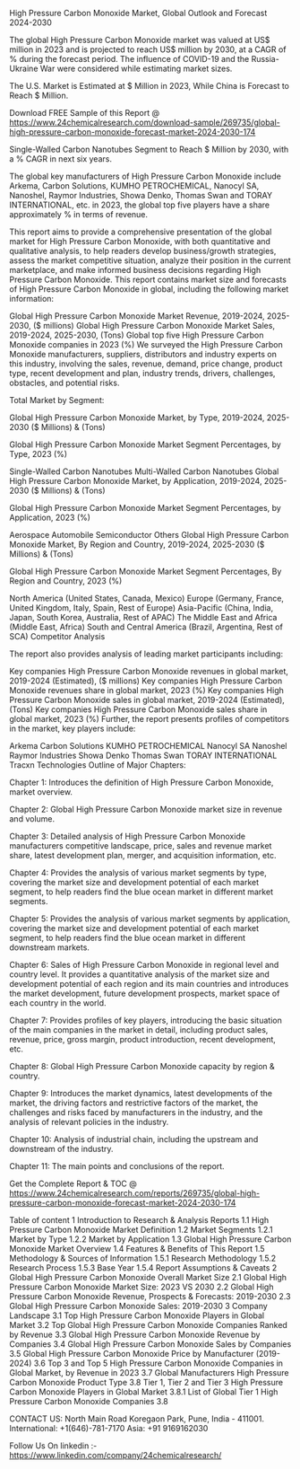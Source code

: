 High Pressure Carbon Monoxide Market, Global Outlook and Forecast 2024-2030

The global High Pressure Carbon Monoxide market was valued at US$ million in 2023 and is projected to reach US$ million by 2030, at a CAGR of % during the forecast period. The influence of COVID-19 and the Russia-Ukraine War were considered while estimating market sizes.

The U.S. Market is Estimated at $ Million in 2023, While China is Forecast to Reach $ Million.

Download FREE Sample of this Report @ https://www.24chemicalresearch.com/download-sample/269735/global-high-pressure-carbon-monoxide-forecast-market-2024-2030-174

Single-Walled Carbon Nanotubes Segment to Reach $ Million by 2030, with a % CAGR in next six years.

The global key manufacturers of High Pressure Carbon Monoxide include Arkema, Carbon Solutions, KUMHO PETROCHEMICAL, Nanocyl SA, Nanoshel, Raymor Industries, Showa Denko, Thomas Swan and TORAY INTERNATIONAL, etc. in 2023, the global top five players have a share approximately % in terms of revenue.

This report aims to provide a comprehensive presentation of the global market for High Pressure Carbon Monoxide, with both quantitative and qualitative analysis, to help readers develop business/growth strategies, assess the market competitive situation, analyze their position in the current marketplace, and make informed business decisions regarding High Pressure Carbon Monoxide. This report contains market size and forecasts of High Pressure Carbon Monoxide in global, including the following market information:

Global High Pressure Carbon Monoxide Market Revenue, 2019-2024, 2025-2030, ($ millions)
Global High Pressure Carbon Monoxide Market Sales, 2019-2024, 2025-2030, (Tons)
Global top five High Pressure Carbon Monoxide companies in 2023 (%)
We surveyed the High Pressure Carbon Monoxide manufacturers, suppliers, distributors and industry experts on this industry, involving the sales, revenue, demand, price change, product type, recent development and plan, industry trends, drivers, challenges, obstacles, and potential risks.

Total Market by Segment:

Global High Pressure Carbon Monoxide Market, by Type, 2019-2024, 2025-2030 ($ Millions) & (Tons)

Global High Pressure Carbon Monoxide Market Segment Percentages, by Type, 2023 (%)

Single-Walled Carbon Nanotubes
Multi-Walled Carbon Nanotubes
Global High Pressure Carbon Monoxide Market, by Application, 2019-2024, 2025-2030 ($ Millions) & (Tons)

Global High Pressure Carbon Monoxide Market Segment Percentages, by Application, 2023 (%)

Aerospace
Automobile
Semiconductor
Others
Global High Pressure Carbon Monoxide Market, By Region and Country, 2019-2024, 2025-2030 ($ Millions) & (Tons)

Global High Pressure Carbon Monoxide Market Segment Percentages, By Region and Country, 2023 (%)

North America (United States, Canada, Mexico)
Europe (Germany, France, United Kingdom, Italy, Spain, Rest of Europe)
Asia-Pacific (China, India, Japan, South Korea, Australia, Rest of APAC)
The Middle East and Africa (Middle East, Africa)
South and Central America (Brazil, Argentina, Rest of SCA)
Competitor Analysis

The report also provides analysis of leading market participants including:

Key companies High Pressure Carbon Monoxide revenues in global market, 2019-2024 (Estimated), ($ millions)
Key companies High Pressure Carbon Monoxide revenues share in global market, 2023 (%)
Key companies High Pressure Carbon Monoxide sales in global market, 2019-2024 (Estimated), (Tons)
Key companies High Pressure Carbon Monoxide sales share in global market, 2023 (%)
Further, the report presents profiles of competitors in the market, key players include:

Arkema
Carbon Solutions
KUMHO PETROCHEMICAL
Nanocyl SA
Nanoshel
Raymor Industries
Showa Denko
Thomas Swan
TORAY INTERNATIONAL
Tracxn Technologies
Outline of Major Chapters:

Chapter 1: Introduces the definition of High Pressure Carbon Monoxide, market overview.

Chapter 2: Global High Pressure Carbon Monoxide market size in revenue and volume.

Chapter 3: Detailed analysis of High Pressure Carbon Monoxide manufacturers competitive landscape, price, sales and revenue market share, latest development plan, merger, and acquisition information, etc.

Chapter 4: Provides the analysis of various market segments by type, covering the market size and development potential of each market segment, to help readers find the blue ocean market in different market segments.

Chapter 5: Provides the analysis of various market segments by application, covering the market size and development potential of each market segment, to help readers find the blue ocean market in different downstream markets.

Chapter 6: Sales of High Pressure Carbon Monoxide in regional level and country level. It provides a quantitative analysis of the market size and development potential of each region and its main countries and introduces the market development, future development prospects, market space of each country in the world.

Chapter 7: Provides profiles of key players, introducing the basic situation of the main companies in the market in detail, including product sales, revenue, price, gross margin, product introduction, recent development, etc.

Chapter 8: Global High Pressure Carbon Monoxide capacity by region & country.

Chapter 9: Introduces the market dynamics, latest developments of the market, the driving factors and restrictive factors of the market, the challenges and risks faced by manufacturers in the industry, and the analysis of relevant policies in the industry.

Chapter 10: Analysis of industrial chain, including the upstream and downstream of the industry.

Chapter 11: The main points and conclusions of the report.

Get the Complete Report & TOC @ https://www.24chemicalresearch.com/reports/269735/global-high-pressure-carbon-monoxide-forecast-market-2024-2030-174

Table of content
1 Introduction to Research & Analysis Reports
1.1 High Pressure Carbon Monoxide Market Definition
1.2 Market Segments
1.2.1 Market by Type
1.2.2 Market by Application
1.3 Global High Pressure Carbon Monoxide Market Overview
1.4 Features & Benefits of This Report
1.5 Methodology & Sources of Information
1.5.1 Research Methodology
1.5.2 Research Process
1.5.3 Base Year
1.5.4 Report Assumptions & Caveats
2 Global High Pressure Carbon Monoxide Overall Market Size
2.1 Global High Pressure Carbon Monoxide Market Size: 2023 VS 2030
2.2 Global High Pressure Carbon Monoxide Revenue, Prospects & Forecasts: 2019-2030
2.3 Global High Pressure Carbon Monoxide Sales: 2019-2030
3 Company Landscape
3.1 Top High Pressure Carbon Monoxide Players in Global Market
3.2 Top Global High Pressure Carbon Monoxide Companies Ranked by Revenue
3.3 Global High Pressure Carbon Monoxide Revenue by Companies
3.4 Global High Pressure Carbon Monoxide Sales by Companies
3.5 Global High Pressure Carbon Monoxide Price by Manufacturer (2019-2024)
3.6 Top 3 and Top 5 High Pressure Carbon Monoxide Companies in Global Market, by Revenue in 2023
3.7 Global Manufacturers High Pressure Carbon Monoxide Product Type
3.8 Tier 1, Tier 2 and Tier 3 High Pressure Carbon Monoxide Players in Global Market
3.8.1 List of Global Tier 1 High Pressure Carbon Monoxide Companies
3.8

CONTACT US:
North Main Road Koregaon Park, Pune, India - 411001.
International: +1(646)-781-7170
Asia: +91 9169162030

Follow Us On linkedin :- https://www.linkedin.com/company/24chemicalresearch/
